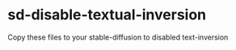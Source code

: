 # sd-disable-textual-inversion
Copy these files to your stable-diffusion to disabled text-inversion 

